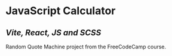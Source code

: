 # JavaScript Calculator

## _Vite, React, JS and SCSS_

Random Quote Machine project from the FreeCodeCamp course.
